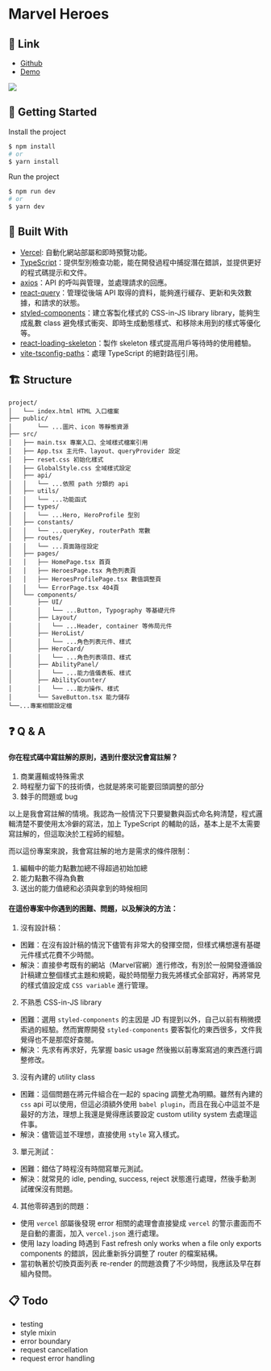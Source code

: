 # Marvel Heroes

## 🔗 Link

- [Github](https://github.com/lyaui/marvel-heroes)
- [Demo](https://marvel-heroes-rust.vercel.app/)

![](https://hackmd.io/_uploads/H1BYEz0bR.png)


## 🚀 Getting Started

Install the project

```bash
$ npm install
# or
$ yarn install
```

Run the project

```bash
$ npm run dev
# or
$ yarn dev
```

## 🔧 Built With

- [Vercel](https://vercel.com/): 自動化網站部屬和即時預覽功能。
- [TypeScript](https://www.typescriptlang.org/)：提供型別檢查功能，能在開發過程中捕捉潛在錯誤，並提供更好的程式碼提示和文件。
- [axios](https://axios-http.com/)：API 的呼叫與管理，並處理請求的回應。
- [react-query](https://tanstack.com/query/latest)：管理從後端 API 取得的資料，能夠進行緩存、更新和失效數據，和請求的狀態。
- [styled-components](https://styled-components.com/)：建立客製化樣式的 CSS-in-JS library library，能夠生成亂數 class 避免樣式衝突、即時生成動態樣式、和移除未用到的樣式等優化等。
- [react-loading-skeleton](https://www.npmjs.com/package/react-loading-skeleton)：製作 skeleton 樣式提高用戶等待時的使用體驗。
- [vite-tsconfig-paths](https://www.npmjs.com/package/vite-tsconfig-paths?activeTab=readme)：處理 TypeScript 的絕對路徑引用。


## 🏗️ Structure
```
project/
│   └── index.html HTML 入口檔案
├── public/ 
│       └── ...圖片、icon 等靜態資源
├── src/
│   ├── main.tsx 專案入口、全域樣式檔案引用
│   ├── App.tsx 主元件、layout、queryProvider 設定
│   ├── reset.css 初始化樣式
│   ├── GlobalStyle.css 全域樣式設定
│   ├── api/ 
│   │   └── ...依照 path 分類的 api
│   ├── utils/ 
│   │   └── ...功能函式
│   ├── types/ 
│   │   └── ...Hero, HeroProfile 型別
│   ├── constants/ 
│   │   └── ...queryKey, routerPath 常數
│   ├── routes/ 
│   │   └── ...頁面路徑設定
│   ├── pages/
│   │   ├── HomePage.tsx 首頁
│   │   ├── HeroesPage.tsx 角色列表頁 
│   │   ├── HeroesProfilePage.tsx 數值調整頁
│   │   └── ErrorPage.tsx 404頁
│   └── components/
│       ├── UI/
│       │   └── ...Button, Typography 等基礎元件
│       ├── Layout/
│       │   └── ...Header, container 等佈局元件
│       ├── HeroList/
│       │   └── ...角色列表元件、樣式
│       ├── HeroCard/
│       │   └── ...角色列表項目、樣式
│       ├── AbilityPanel/
│       │   └── ...能力值儀表板、樣式
│       ├── AbilityCounter/
│       │   └── ...能力操作、樣式
│       └── SaveButton.tsx 能力儲存
└──...專案相關設定檔
```


## ❓ Q & A


#### 你在程式碼中寫註解的原則，遇到什麼狀況會寫註解？

1. 商業邏輯或特殊需求
2. 時程壓力留下的技術債，也就是將來可能要回頭調整的部分
3. 棘手的問題或 bug 
 
以上是我會寫註解的情境。我認為一般情況下只要變數與函式命名夠清楚，程式邏輯清楚不要使用太冷僻的寫法，加上 TypeScript 的輔助的話，基本上是不太需要寫註解的，但這取決於工程師的經驗。

而以這份專案來說，我會寫註解的地方是需求的條件限制：
1. 編輯中的能力點數加總不得超過初始加總
2. 能力點數不得為負數
3. 送出的能力值總和必須與拿到的時候相同

#### 在這份專案中你遇到的困難、問題，以及解決的方法：

1. 沒有設計稿：
- 困難：在沒有設計稿的情況下儘管有非常大的發揮空間，但樣式構想還有基礎元件樣式花費不少時間。
- 解決：直接參考既有的網站（Marvel官網）進行修改，有別於一般開發遵循設計稿建立整個樣式主題和規範，礙於時間壓力我先將樣式全部寫好，再將常見的樣式值設定成 `CSS variable` 進行管理。

2. 不熟悉 CSS-in-JS library
- 困難：選用 `styled-components` 的主因是 JD 有提到以外，自己以前有稍微摸索過的經驗。然而實際開發 `styled-components` 要客製化的東西很多，文件我覺得也不是那麼好查閱。
- 解決：先求有再求好，先掌握 basic usage 然後搬以前專案寫過的東西進行調整修改。

3. 沒有內建的 utility class
- 困難：這個問題在將元件組合在一起的 spacing 調整尤為明顯。雖然有內建的 `css` api 可以使用，但這必須額外使用 `babel plugin`，而且在我心中這並不是最好的方法，理想上我還是覺得應該要設定 custom utility system 去處理這件事。
- 解決：儘管這並不理想，直接使用 `style` 寫入樣式。

3. 單元測試：
- 困難：錯估了時程沒有時間寫單元測試。
- 解決：就常見的 idle, pending, success, reject 狀態進行處理，然後手動測試確保沒有問題。

4. 其他零碎遇到的問題：
- 使用 `vercel` 部屬後發現 error 相關的處理會直接變成 `vercel` 的警示畫面而不是自動的畫面，加入 `vercel.json` 進行處理。
- 使用 lazy loading 時遇到 Fast refresh only works when a file only exports components 的錯誤，因此重新拆分調整了 router 的檔案結構。
- 當初執著於切換頁面列表 re-render 的問題浪費了不少時間，我應該及早在群組內發問。

## 📋 Todo
- testing
- style mixin
- error boundary
- request cancellation
- request error handling
